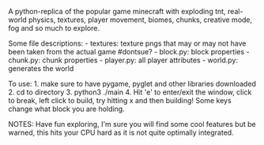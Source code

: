 A python-replica of the popular game minecraft with exploding tnt, real-world physics, textures, player movement, biomes, chunks, creative mode, fog and so much to explore.


Some file descriptions: 
    - textures: texture pngs that may or may not have been taken from the actual game #dontsue?
    - block.py: block properties
    - chunk.py: chunk properties
    - player.py: all player attributes 
    - world.py: generates the world
    
 
To use:
    1. make sure to have pygame, pyglet and other libraries downloaded 
    2. cd to directory 
    3. python3 ./main
    4. Hit 'e' to enter/exit the window, click to break, left click to build, try hitting x and then building! Some keys change what block you are holding. 

NOTES:
Have fun exploring, I'm sure you will find some cool features but be warned, this hits your CPU hard as it is not quite optimally integrated.
